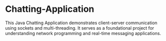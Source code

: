 # Chatting-Application
This Java Chatting Application demonstrates client-server communication using sockets and multi-threading. It serves as a foundational project for understanding network programming and real-time messaging applications.
